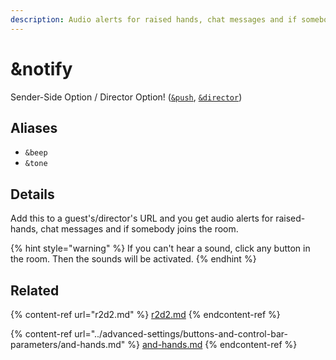 ```yaml
---
description: Audio alerts for raised hands, chat messages and if somebody joins the room
---
```


# \&notify

Sender-Side Option / Director Option! ([`&push`](push.md), [`&director`](../viewers-settings/director.md))

## Aliases

* `&beep`
* `&tone`

## Details

Add this to a guest's/director's URL and you get audio alerts for raised-hands, chat messages and if somebody joins the room.

{% hint style="warning" %}
If you can't hear a sound, click any button in the room. Then the sounds will be activated.
{% endhint %}

## Related

{% content-ref url="r2d2.md" %}
[r2d2.md](r2d2.md)
{% endcontent-ref %}

{% content-ref url="../advanced-settings/buttons-and-control-bar-parameters/and-hands.md" %}
[and-hands.md](../advanced-settings/buttons-and-control-bar-parameters/and-hands.md)
{% endcontent-ref %}
